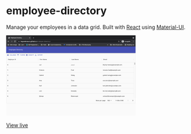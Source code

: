 # employee-directory

Manage your employees in a data grid. Built with [React](https://reactjs.org/) using [Material-UI](https://material-ui.com/).

<img src="./screenshot.png" width="350px">

[View live](https://hagenderouen.github.io/employee-directory)
